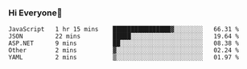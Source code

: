 ### Hi Everyone👋
<!--START_SECTION:waka-->
```text
JavaScript   1 hr 15 mins    ████████████████▓░░░░░░░░   66.31 % 
JSON         22 mins         █████░░░░░░░░░░░░░░░░░░░░   19.64 % 
ASP.NET      9 mins          ██░░░░░░░░░░░░░░░░░░░░░░░   08.38 % 
Other        2 mins          ▓░░░░░░░░░░░░░░░░░░░░░░░░   02.24 % 
YAML         2 mins          ▒░░░░░░░░░░░░░░░░░░░░░░░░   01.97 % 
```
<!--END_SECTION:waka-->


<!--
**YeonSeong-Lee/YeonSeong-Lee** is a ✨ _special_ ✨ repository because its `README.md` (this file) appears on your GitHub profile.

Here are some ideas to get you started:

- 🔭 I’m currently working on ...
- 🌱 I’m currently learning ...
- 👯 I’m looking to collaborate on ...
- 🤔 I’m looking for help with ...
- 💬 Ask me about ...
- 📫 How to reach me: ...
- 😄 Pronouns: ...
- ⚡ Fun fact: ...
-->
